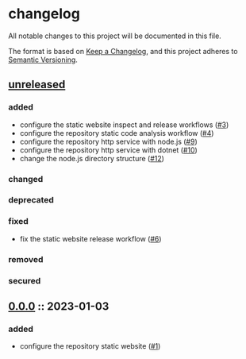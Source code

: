 # changelog

All notable changes to this project will be documented in this file.

The format is based on [Keep a Changelog][changelog],
and this project adheres to [Semantic Versioning][semver].

## [unreleased]

### added

- configure the static website inspect and release workflows ([#3](https://github.com/derftx/derftx.github.io/issues/3))
- configure the repository static code analysis workflow ([#4](https://github.com/derftx/derftx.github.io/issues/4))
- configure the repository http service with node.js ([#9](https://github.com/derftx/derftx.github.io/issues/9))
- configure the repository http service with dotnet ([#10](https://github.com/derftx/derftx.github.io/issues/10))
- change the node.js directory structure ([#12](https://github.com/derftx/derftx.github.io/issues/12))

### changed

### deprecated

### fixed

- fix the static website release workflow ([#6](https://github.com/derftx/derftx.github.io/issues/6))

### removed

### secured

## [0.0.0] :: 2023-01-03

### added

- configure the repository static website ([#1](https://github.com/derftx/derftx.github.io/issues/1))

[0.0.0]: https://github.com/derftx/derftx.github.io/commits/0.0.0
[changelog]: https://keepachangelog.com/en/1.0.0
[semver]: https://semver.org/spec/v2.0.0.html
[unreleased]: https://github.com/derftx/derftx.github.io
